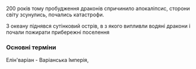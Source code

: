 200 років тому пробудження драконів спричинило апокаліпсис, сторони світу зсунулись, почались катастрофи.

З океану піднявся сутінковий острів, в з якого випливли водяні дракони і почали пожирати прибережні поселення

### Основні терміни
Елін'варіан - Варіанська Імперія, 
